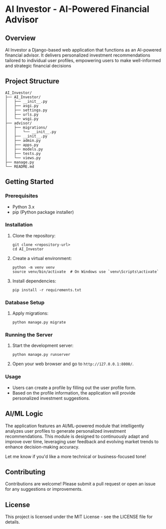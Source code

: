 # AI Investor - AI-Powered Financial Advisor

## Overview
AI Investor  a Django-based web application that functions as an AI-powered financial advisor. It delivers personalized investment recommendations tailored to individual user profiles, empowering users to make well-informed and strategic financial decisions

## Project Structure
```
AI_Investor/
├── AI_Investor/
│   ├── __init__.py
│   ├── asgi.py
│   ├── settings.py
│   ├── urls.py
│   └── wsgi.py
├── advisor/
│   ├── migrations/
│   │   └── __init__.py
│   ├── __init__.py
│   ├── admin.py
│   ├── apps.py
│   ├── models.py
│   ├── tests.py
│   └── views.py
├── manage.py
└── README.md
```

## Getting Started

### Prerequisites
- Python 3.x
- pip (Python package installer)

### Installation
1. Clone the repository:
   ```
   git clone <repository-url>
   cd AI_Investor
   ```

2. Create a virtual environment:
   ```
   python -m venv venv
   source venv/bin/activate  # On Windows use `venv\Scripts\activate`
   ```

3. Install dependencies:
   ```
   pip install -r requirements.txt
   ```

### Database Setup
1. Apply migrations:
   ```
   python manage.py migrate
   ```

### Running the Server
1. Start the development server:
   ```
   python manage.py runserver
   ```

2. Open your web browser and go to `http://127.0.0.1:8000/`.

### Usage
- Users can create a profile by filling out the user profile form.
- Based on the profile information, the application will provide personalized investment suggestions.

## AI/ML Logic
The application features an AI/ML-powered module that intelligently analyzes user profiles to generate personalized investment recommendations. This module is designed to continuously adapt and improve over time, leveraging user feedback and evolving market trends to enhance decision-making accuracy.

Let me know if you'd like a more technical or business-focused tone!

## Contributing
Contributions are welcome! Please submit a pull request or open an issue for any suggestions or improvements.

## License
This project is licensed under the MIT License - see the LICENSE file for details.

